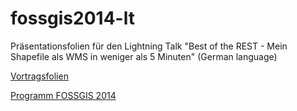 fossgis2014-lt
==============

Präsentationsfolien für den Lightning Talk "Best of the REST - Mein Shapefile als WMS in weniger als 5 Minuten" (German language)

[Vortragsfolien](http://chrismayer.github.io/fossgis2014-lt)

[Programm FOSSGIS 2014](http://www.fossgis.de/konferenz/2014/programm/)
